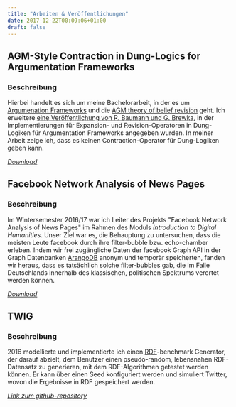 ```yaml
---
title: "Arbeiten & Veröffentlichungen"
date: 2017-12-22T00:09:06+01:00
draft: false
---
```


## AGM-Style Contraction in Dung-Logics for Argumentation Frameworks

### Beschreibung

Hierbei handelt es sich um meine Bachelorarbeit, in der es um [Argumenation Frameworks](https://en.wikipedia.org/wiki/Argumentation_framework) und die [AGM theory of belief revision](https://en.wikipedia.org/wiki/Belief_revision) geht.
Ich erweitere [eine Veröffentlichung von R. Baumann und G. Brewka](https://www.informatik.uni-leipzig.de/~baumann/papers/ijcaiBR.pdf), in der Implementierungen für Expansion- und Revision-Operatoren in Dung-Logiken für Argumentation Frameworks angegeben wurden.
In meiner Arbeit zeige ich, dass es keinen Contraction-Operator für Dung-Logiken geben kann.

[*Download*](/doc/agm_contraction_ba.pdf)

## Facebook Network Analysis of News Pages

### Beschreibung

Im Wintersemester 2016/17 war ich Leiter des Projekts "Facebook Network Analysis of News Pages" im Rahmen des Moduls *Introduction to Digital Humanities*.
Unser Ziel war es, die Behauptung zu untersuchen, dass die meisten Leute facebook durch ihre filter-bubble bzw. echo-chamber erleben.
Indem wir frei zugängliche Daten der facebook Graph API in der Graph Datenbanken [ArangoDB](https://www.arangodb.com/) anonym und temporär speicherten, fanden wir heraus, dass es tatsächlich solche filter-bubbles gab, die im Falle Deutschlands innerhalb des klassischen, politischen Spektrums verortet werden können.

[*Download*](/doc/pt_pr.pdf)

## TWIG

### Beschreibung

2016 modellierte und implementierte ich einen [RDF](https://de.wikipedia.org/wiki/Resource_Description_Framework)-benchmark Generator, der darauf abzielt, dem Benutzer einen pseudo-random, lebensnahen RDF-Datensatz zu generieren, mit dem RDF-Algorithmen getestet werden können.
Er kann über einen Seed konfiguriert werden und simuliert Twitter, wovon die Ergebnisse in RDF gespeichert werden.

[*Link zum github-repository*](https://github.com/dice-group/TWIG)

